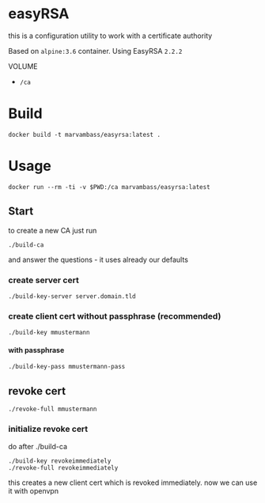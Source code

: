 # easyRSA

this is a configuration utility to work with a certificate authority

Based on `alpine:3.6` container. Using EasyRSA `2.2.2`

VOLUME

- `/ca`

# Build

```
docker build -t marvambass/easyrsa:latest .
```

# Usage

```
docker run --rm -ti -v $PWD:/ca marvambass/easyrsa:latest
```

## Start

to create a new CA just run

```
./build-ca
```

and answer the questions - it uses already our defaults

### create server cert

```
./build-key-server server.domain.tld
```

### create client cert without passphrase (recommended)

```
./build-key mmustermann
```

#### with passphrase

```
./build-key-pass mmustermann-pass
```

## revoke cert

```
./revoke-full mmustermann
```

### initialize revoke cert

do after ./build-ca

```
./build-key revokeimmediately
./revoke-full revokeimmediately
```

this creates a new client cert which is revoked immediately. now we can use it with openvpn
